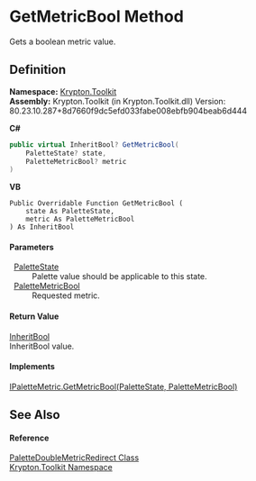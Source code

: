 # GetMetricBool Method


Gets a boolean metric value.



## Definition
**Namespace:** <a href="79d2eac2-21f4-54ff-7552-b20c33c30600.md">Krypton.Toolkit</a>  
**Assembly:** Krypton.Toolkit (in Krypton.Toolkit.dll) Version: 80.23.10.287+8d7660f9dc5efd033fabe008ebfb904beab6d444

**C#**
``` C#
public virtual InheritBool? GetMetricBool(
	PaletteState? state,
	PaletteMetricBool? metric
)
```
**VB**
``` VB
Public Overridable Function GetMetricBool ( 
	state As PaletteState,
	metric As PaletteMetricBool
) As InheritBool
```



#### Parameters
<dl><dt>  <a href="93e626cd-00cf-240e-06c6-ab4d47e982ba.md">PaletteState</a></dt><dd>Palette value should be applicable to this state.</dd><dt>  <a href="74f7865f-c440-309e-478b-67d307e92c84.md">PaletteMetricBool</a></dt><dd>Requested metric.</dd></dl>

#### Return Value
<a href="60db1ece-3db4-87d6-8a1c-3999d61b06c0.md">InheritBool</a>  
InheritBool value.

#### Implements
<a href="966182c5-c2bd-291e-63c0-9b504ef76db3.md">IPaletteMetric.GetMetricBool(PaletteState, PaletteMetricBool)</a>  


## See Also


#### Reference
<a href="b79af171-58e8-a75e-5ebe-18f169ce59e8.md">PaletteDoubleMetricRedirect Class</a>  
<a href="79d2eac2-21f4-54ff-7552-b20c33c30600.md">Krypton.Toolkit Namespace</a>  
